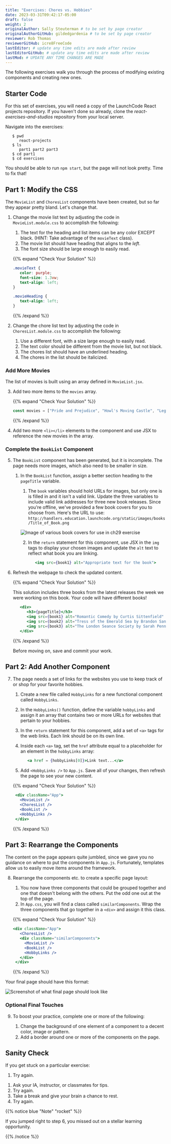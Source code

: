 ```yaml
---
title: "Exercises: Chores vs. Hobbies"
date: 2023-03-31T09:42:17-05:00
draft: false
weight: 2
originalAuthor: Sally Steuterman # to be set by page creator
originalAuthorGitHub: gildedgardenia # to be set by page creator
reviewer: Rob Thomas 
reviewerGitHub: icre8FreeCode 
lastEditor: # update any time edits are made after review
lastEditorGitHub: # update any time edits are made after review
lastMod: # UPDATE ANY TIME CHANGES ARE MADE
---
```


The following exercises walk you through the process of modifying existing
components and creating new ones.

## Starter Code

For this set of exercises, you will need a copy of the LaunchCode React
projects repository. If you haven't done so already, clone the *react-exercises-and-studios* repository from your local server.

Navigate into the exercises:

```console
   $ pwd
      react-projects
   $ ls
      part1 part2 part3
   $ cd part1
   $ cd exercises
```

You should be able to run  `npm start`, but the page will not look pretty. Time to fix that! 

## Part 1: Modify the CSS

The `MovieList` and `ChoresList` components have been created, but so far
they appear pretty bland. Let's change that.

1. Change the movie list text by adjusting the code in
   `MovieList.module.css` to accomplish the following:

   1. The text for the heading and list items can be any color EXCEPT black.
      (HINT: Take advantage of the `movieText` class).
   1. The movie list should have heading that aligns to the *left*.
   1. The font size should be large enough to easily read.

   {{% expand "Check Your Solution" %}}

   ```css
   .movieText {
      color: purple;
      font-size: 1.3vw;
      text-align: left;
   }

   .movieHeading {
      text-align: left;
   }
   ```

   {{% /expand %}}

2. Change the chore list text by adjusting the code in
   `ChoresList.module.css` to accomplish the following:

   1. Use a different font, with a size large enough to easily read.
   1. The text color should be different from the movie list, but not black.
   1. The chores list should have an underlined heading.
   1. The chores in the list should be italicized.

### Add More Movies

The list of movies is built using an array defined in
`MovieList.jsx`.

3. Add two more items to the `movies` array.

   {{% expand "Check Your Solution" %}}

   ```js
   const movies = ["Pride and Prejudice", "Howl's Moving Castle", "Legally Blonde", "Star Wars"];
   ```

   {{% /expand %}}

4. Add two more `<li></li>` elements to the component
   and use JSX to reference the new movies in the array.

### Complete the `BookList` Component

5. The `BookList` component has been generated, but it is incomplete. The
   page needs more images, which also need to be smaller in size.

   1. In the `BookList` function, assign a better section heading to the `pageTitle` variable.
      1. The `book` variables should hold URLs for images, but only one is is filled in and it isn't a valid link. 
      Update the three variables to include valid link addresses for three new book releases. Since you're offline,
      we've provided a few book covers for you to choose from. Here's the URL to use: `http://handlers.education.launchcode.org/static/images/books/Title_of_Book.png`
   
      ![Image of various book covers for use in ch29 exercise](pictures/ch29-exercise-books.png?classes=border)
   
      2. In the `return` statement for this component, use JSX in the `img`
         tags to display your chosen images and update the `alt` text to reflect what book you are linking.
   
         ```jsx
            <img src={book1} alt="Appropriate text for the book">
         ```
   
6. Refresh the webpage to check the updated content.

   {{% expand "Check Your Solution" %}}
   
   This solution includes three books from the latest releases the week we were working on this book. Your code will have different books!

   ```jsx
      <div>
         <h3>{pageTitle}</h3>
         <img src={book1} alt="Romantic Comedy by Curtis Sittenfield" />
         <img src={book2} alt="Tress of the Emerald Sea by Brandon Sanderson" />
         <img src={book3} alt="The London Seance Society by Sarah Penner" />
      </div>
   ```

   {{% /expand %}}
   
   Before moving on, save and commit your work.

## Part 2: Add Another Component

7. The page needs a set of links for the websites you use to keep track of or shop for your favorite hobbies.

   1. Create a new file called `HobbyLinks` for a new functional component called `HobbyLinks`.
   1. In the `HobbyLinks()` function, define the variable `hobbyLinks` and
      assign it an array that contains two or more URLs for websites that pertain to your hobbies.
   1. In the `return` statement for this component, add a set of `<a>` tags for
      the web links. Each link should be on its own line.
   1. Inside each `<a>` tag, set the `href` attribute equal to a
      placeholder for an element in the `hobbyLinks` array:

      ```jsx
         <a href = {hobbyLinks[0]}>Link text...</a>
      ```

   1. Add `<HobbyLinks />` to `App.js`. Save all of
      your changes, then refresh the page to see your new content.

   {{% expand "Check Your Solution" %}}

   ```jsx
    <div className="App">
      <MovieList />
      <ChoresList />
      <BookList />
      <HobbyLinks />
    </div>
   ```   

   {{% /expand %}}

## Part 3: Rearrange the Components

The content on the page appears quite jumbled, since we gave you no guidance on
where to put the components in `App.js`. Fortunately, templates
allow us to easily move items around the framework.

8. Rearrange the components etc. to create a specific page layout:

   1. You now have three components that could be grouped together and one that doesn't belong with the others.
      Put the odd one out at the top of the page.
   1. In `App.css`, you will find a class called `similarComponents`. Wrap the three components that go together in a `<div>` and assign it this class.

   {{% expand "Check Your Solution" %}}

   ```jsx
   <div className="App">
      <ChoresList />
      <div className="similarComponents">
        <MovieList />
        <BookList />
        <HobbyLinks />
      </div>
    </div>
   ```

   {{% /expand %}}
   
Your final page should have this format:

![Screenshot of what final page should look like](pictures/rearrange-components.png?classes=border)

### Optional Final Touches

9. To boost your practice, complete one or more of the following:

   1. Change the background of one element of a component to a decent color, image or pattern.
   1. Add a border around one or more of the components on the page.

## Sanity Check

<!-- The `react-exercises-and-studios` repository contains two branches:

1. A `main` branch with all the starter code for lessons 1, 2, and 3.
1. A `solutions` branch with completed code. -->

If you get stuck on a particular exercise:

1. Try again.
<!-- 1. Ask your IA, instructor, classmates, or Google for tips. -->
1. Ask your IA, instructor, or classmates for tips.
1. Try again.
1. Take a break and give your brain a chance to rest.
1. Try again.
<!-- 1. Feel completely justified in switching to the `solutions` branch to check
   the code. -->

{{% notice blue "Note" "rocket" %}}

   If you jumped right to step 6, you missed out on a stellar learning
   opportunity.

{{% /notice %}}
